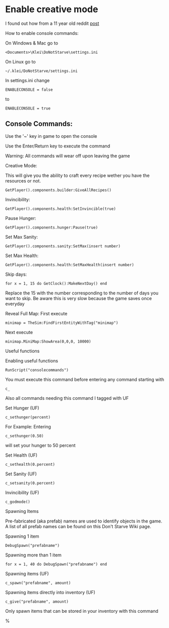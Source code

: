 # Enable creative mode

I found out how from a 11 year old reddit [post](//reddit.com/r/dontstarve/comments/1fbaqt/how_to_enable_creative_mode_including_how_to/)

How to enable console commands:

On Windows & Mac go to

`<Documents>\Klei\DoNotStarve\settings.ini`

On Linux go to

`~/.klei/DoNotStarve/settings.ini`

In settings.ini change

`ENABLECONSOLE = false`

to

`ENABLECONSOLE = true`

## Console Commands:

Use the '~' key in game to open the console

Use the Enter/Return key to execute the command

Warning: All commands will wear off upon leaving the game

Creative Mode:

This will give you the ability to craft every recipe wether you have the resources or not.

	GetPlayer().components.builder:GiveAllRecipes()

Invincibility:

	GetPlayer().components.health:SetInvincible(true)

Pause Hunger:

	GetPlayer().components.hunger:Pause(true)

Set Max Sanity:

	GetPlayer().components.sanity:SetMax(insert number)

Set Max Health:

	GetPlayer().components.health:SetMaxHealth(insert number)

Skip days:

	for x = 1, 15 do GetClock():MakeNextDay() end

Replace the 15 with the number corresponding to the number of days you want to skip. Be aware this is very slow because the game saves once everyday

Reveal Full Map: First execute

	minimap = TheSim:FindFirstEntityWithTag("minimap")

Next execute

	minimap.MiniMap:ShowArea(0,0,0, 10000)

Useful functions

Enabling useful functions

	RunScript("consolecommands")

You must execute this command before entering any command starting with

	c_

Also all commands needing this command I tagged with UF

Set Hunger (UF)

	c_sethunger(percent)

For Example: Entering

	c_sethunger(0.50)

will set your hunger to 50 percent

Set Health (UF)

	c_sethealth(0.percent)

Set Sanity (UF)

	c_setsanity(0.percent)

Invincibility (UF)

	c_godmode()

Spawning Items

Pre-fabricated (aka prefab) names are used to identify objects in the game. A list of all prefab names can be found on this Don't Starve Wiki page.

Spawning 1 item

	DebugSpawn("prefabname")

Spawning more than 1 item

	for x = 1, 40 do DebugSpawn("prefabname") end

Spawning items (UF)

	c_spawn("prefabname", amount)

Spawning items directly into inventory (UF)

	c_give("prefabname", amount)

Only spawn items that can be stored in your inventory with this command

%